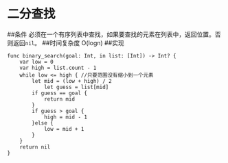 # 二分查找
##条件
必须在一个有序列表中查找，如果要查找的元素在列表中，返回位置。否则返回`nil`。
##时间复杂度
O(logn)
##实现
```
func binary_search(goal: Int, in list: [Int]) -> Int? {
    var low = 0
    var high = list.count - 1
    while low <= high { //只要范围没有缩小到一个元素
        let mid = (low + high) / 2
            let guess = list[mid]
        if guess == goal {
            return mid
        }
        if guess > goal {
            high = mid - 1
        }else {
            low = mid + 1
        }
    }
    return nil
}
```


